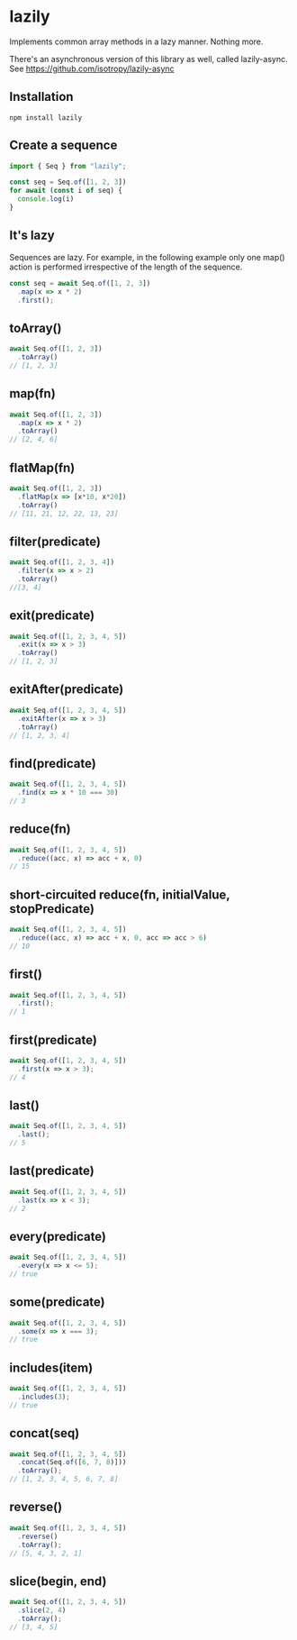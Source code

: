 # lazily

Implements common array methods in a lazy manner. Nothing more.

There's an asynchronous version of this library as well, called lazily-async.
See https://github.com/isotropy/lazily-async

## Installation
```
npm install lazily
```

## Create a sequence
```javascript
import { Seq } from "lazily";

const seq = Seq.of([1, 2, 3])
for await (const i of seq) {
  console.log(i)
}
```

## It's lazy
Sequences are lazy. For example, in the following example only one map() action is performed irrespective of the length of the sequence.

```javascript
const seq = await Seq.of([1, 2, 3])
  .map(x => x * 2)
  .first();
```

## toArray()
```javascript
await Seq.of([1, 2, 3])
  .toArray()
// [1, 2, 3]
```

## map(fn)
```javascript
await Seq.of([1, 2, 3])
  .map(x => x * 2)
  .toArray()
// [2, 4, 6]
```

## flatMap(fn)
```javascript
await Seq.of([1, 2, 3])
  .flatMap(x => [x*10, x*20])
  .toArray()
// [11, 21, 12, 22, 13, 23]
```

## filter(predicate)
```javascript
await Seq.of([1, 2, 3, 4])
  .filter(x => x > 2)
  .toArray()
//[3, 4]
```

## exit(predicate)
```javascript
await Seq.of([1, 2, 3, 4, 5])
  .exit(x => x > 3)
  .toArray()
// [1, 2, 3]
```

## exitAfter(predicate)
```javascript
await Seq.of([1, 2, 3, 4, 5])
  .exitAfter(x => x > 3)
  .toArray()
// [1, 2, 3, 4]
```

## find(predicate)
```javascript
await Seq.of([1, 2, 3, 4, 5])
  .find(x => x * 10 === 30)
// 3
```

## reduce(fn)
```javascript
await Seq.of([1, 2, 3, 4, 5])
  .reduce((acc, x) => acc + x, 0)
// 15
```

## short-circuited reduce(fn, initialValue, stopPredicate)
```javascript
await Seq.of([1, 2, 3, 4, 5])
  .reduce((acc, x) => acc + x, 0, acc => acc > 6)
// 10
```

## first()
```javascript
await Seq.of([1, 2, 3, 4, 5])
  .first();
// 1
```

## first(predicate)
```javascript
await Seq.of([1, 2, 3, 4, 5])
  .first(x => x > 3);
// 4
```

## last()
```javascript
await Seq.of([1, 2, 3, 4, 5])
  .last();
// 5
```

## last(predicate)
```javascript
await Seq.of([1, 2, 3, 4, 5])
  .last(x => x < 3);
// 2
```

## every(predicate)
```javascript
await Seq.of([1, 2, 3, 4, 5])
  .every(x => x <= 5);
// true
```

## some(predicate)
```javascript
await Seq.of([1, 2, 3, 4, 5])
  .some(x => x === 3);
// true
```

## includes(item)
```javascript
await Seq.of([1, 2, 3, 4, 5])
  .includes(3);
// true
```

## concat(seq)
```javascript
await Seq.of([1, 2, 3, 4, 5])
  .concat(Seq.of([6, 7, 8)]))
  .toArray();
// [1, 2, 3, 4, 5, 6, 7, 8]
```

## reverse()
```javascript
await Seq.of([1, 2, 3, 4, 5])
  .reverse()
  .toArray();
// [5, 4, 3, 2, 1]
```

## slice(begin, end)
```javascript
await Seq.of([1, 2, 3, 4, 5])
  .slice(2, 4)
  .toArray();
// [3, 4, 5]
```

